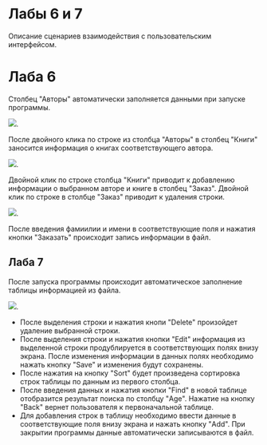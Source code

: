 # Лабы 6 и 7

Описание сценариев взаимодействия с пользовательским интерфейсом.


# Лаба 6

Столбец "Авторы" автоматически заполняется данными при запуске программы.

![](https://github.com/MilanaTikhomirova/JavaLabs/tree/main/img/Lab6(1).png).

 После двойного клика по строке из столбца "Авторы" в столбец "Книги" заносится информация о книгах соответствующего автора.

 ![](https://github.com/MilanaTikhomirova/JavaLabs/tree/main/img/Lab6(2).png).

 Двойной клик по строке столбца "Книги" приводит к добавлению информации о выбранном авторе и книге в столбец "Заказ". Двойной клик по строке в столбце "Заказ" приводит к удаления строки.

 ![](https://github.com/MilanaTikhomirova/JavaLabs/tree/main/img/Lab6(3).png).

После введения фамиилии и имени в соответствующие поля и нажатия кнопки "Заказать" происходит запись информации в файл.


## Лаба 7

После запуска программы происходит автоматическое заполнение таблицы информацией из файла.

 ![](https://github.com/MilanaTikhomirova/JavaLabs/tree/main/img/Lab7.png).

- После выделения строки и нажатия кнопи "Delete" произойдет удаление выбранной строки.
 - После выделения строки и нажатия кнопки "Edit" информация из выделенной строки продублируется в соответствующих полях внизу экрана. После изменения информации в данных полях необходимо нажать кнопку "Save" и изменения будут сохранены.
 - После нажатия на кнопку "Sort" будет произведена сортировка строк таблицы по данным из первого столбца.
 - После введения данных и нажатия кнопки "Find" в новой таблице отобразится результат поиска по столбцу "Age". Нажатие на кнопку "Back" вернет пользователя к первоначальной таблице.
- Для добавления строк в таблицу необходимо ввести данные в соответствующие поля внизу экрана и нажать кнопку "Add".
При закрытии программы данные автоматически записываются в файл.
